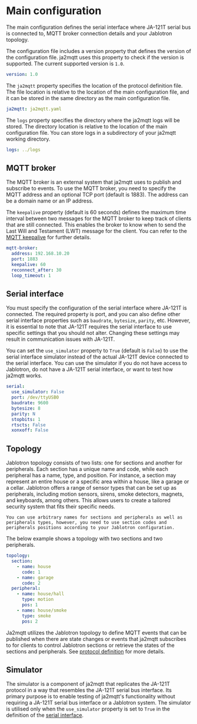 # Main configuration

The main configuration defines the serial interface where JA-121T serial bus is connected to, MQTT broker connection details and your Jablotron topology.

The configuration file includes a version property that defines the version of the configuration file. ja2mqtt uses this property to check if the version is supported. The current supported version is `1.0`.

```yaml
version: 1.0
```

The `ja2mqtt` property specifies the location of the protocol definition file. The file location is relative to the location of the main configuration file, and it can be stored in the same directory as the main configuration file.

```yaml
ja2mqtt: ja2mqtt.yaml
```

The `logs` property specifies the directory where the ja2mqtt logs will be stored. The directory location is relative to the location of the main configuration file. You can store logs in a subdirectory of your ja2mqtt working directory.

```yaml
logs: ../logs
```


## MQTT broker

The MQTT broker is an external system that ja2mqtt uses to publish and subscribe to events. To use the MQTT broker, you need to specify the MQTT address and an optional TCP port (default is 1883). The address can be a domain name or an IP address.

The `keepalive` property (default is 60 seconds) defines the maximum time interval between two messages for the MQTT broker to keep track of clients that are still connected. This enables the broker to know when to send the Last Will and Testament (LWT) message for the client. You can refer to the [MQTT keepalive](http://docs.oasis-open.org/mqtt/mqtt/v3.1.1/os/mqtt-v3.1.1-os.html#_Toc385349238) for further details.

```yaml
mqtt-broker:
  address: 192.168.10.20
  port: 1883
  keepalive: 60
  reconnect_after: 30
  loop_timeout: 1
```  


## Serial interface

You must specify the configuration of the serial interface where JA-121T is connected. The required property is port, and you can also define other serial interface properties such as `baudrate`, `bytesize`, `parity`, etc. However, it is essential to note that JA-121T requires the serial interface to use specific settings that you should not alter. Changing these settings may result in communication issues with JA-121T.

You can set the `use_simulator` property to `True` (default is `False`) to use the serial interface simulator instead of the actual JA-121T device connected to the serial interface. You can use the simulator if you do not have access to Jablotron, do not have a JA-121T serial interface, or want to test how ja2mqtt works.


```yaml
serial:
  use_simulator: False
  port: /dev/ttyUSB0
  baudrate: 9600
  bytesize: 8
  parity: N
  stopbits: 1
  rtscts: False
  xonxoff: False
```

## Topology

Jablotron topology consists of two lists: one for sections and another for peripherals. Each section has a unique name and code, while each peripheral has a name, type, and position. For instance, a section may represent an entire house or a specific area within a house, like a garage or a cellar. Jablotron offers a range of sensor types that can be set up as peripherals, including motion sensors, sirens, smoke detectors, magnets, and keyboards, among others. This allows users to create a tailored security system that fits their specific needs.

```{caution}
You can use arbitrary names for sections and peripherals as well as peripherals types, however, you need to use section codes and peripherals positions according to your Jablotron configuration.
```

The below example shows a topology with two sections and two peripherals.

```yaml
topology:
  section:
    - name: house
      code: 1
    - name: garage
      code: 2
  peripheral:
    - name: house/hall
      type: motion
      pos: 1
    - name: house/smoke
      type: smoke
      pos: 2
```

Ja2mqtt utilizes the Jablotron topology to define MQTT events that can be published when there are state changes or events that ja2mqtt subscribes to for clients to control Jablotron sections or retrieve the states of the sections and peripherals. See [protocol definition](ja2mqtt.md) for more details.

## Simulator

The simulator is a component of ja2mqtt that replicates the JA-121T protocol in a way that resembles the JA-121T serial bus interface. Its primary purpose is to enable testing of ja2mqtt's functionality without requiring a JA-121T serial bus interface or a Jablotron system. The simulator is utilised only when the `use_simulator` property is set to `True` in the definition of the [serial interface](#serial-interface).
